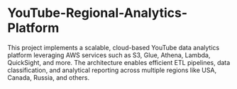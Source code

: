 # YouTube-Regional-Analytics-Platform
This project implements a scalable, cloud-based YouTube data analytics platform leveraging AWS services such as S3, Glue, Athena, Lambda, QuickSight, and more. The architecture enables efficient ETL pipelines, data classification, and analytical reporting across multiple regions like USA, Canada, Russia, and others.
